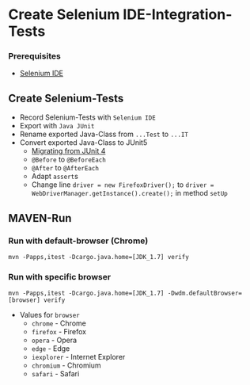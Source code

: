 # Create Selenium IDE-Integration-Tests

### Prerequisites
* [Selenium IDE](https://www.selenium.dev/selenium-ide/)

## Create Selenium-Tests
* Record Selenium-Tests with `Selenium IDE`
* Export with `Java JUnit`
* Rename exported Java-Class from `...Test` to `...IT`
* Convert exported Java-Class to JUnit5
    * [Migrating from JUnit 4](https://junit.org/junit5/docs/current/user-guide/#migrating-from-junit4)
    * `@Before` to `@BeforeEach`
    * `@After` to `@AfterEach`
    * Adapt `assert`s
    * Change line `driver = new FirefoxDriver();` to `driver = WebDriverManager.getInstance().create();` in method `setUp`

## MAVEN-Run
### Run with default-browser (Chrome)
`mvn -Papps,itest -Dcargo.java.home=[JDK_1.7] verify`

### Run with specific browser
`mvn -Papps,itest -Dcargo.java.home=[JDK_1.7] -Dwdm.defaultBrowser=[browser] verify`

* Values for `browser`
    * `chrome` - Chrome
    * `firefox` - Firefox
    * `opera` - Opera
    * `edge` - Edge
    * `iexplorer` - Internet Explorer
    * `chromium` - Chromium
    * `safari` - Safari